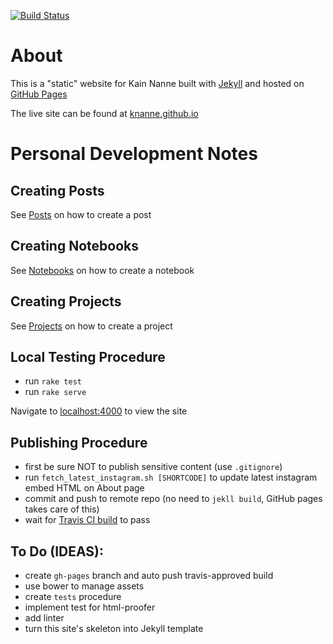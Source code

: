 [![Build Status](https://travis-ci.org/knanne/knanne.github.io.svg?branch=master)](https://travis-ci.org/knanne/knanne.github.io)  

# About

This is a "static" website for Kain Nanne built with [Jekyll](https://jekyllrb.com/) and hosted on [GitHub Pages](https://pages.github.com/)  

The live site can be found at [knanne.github.io](https://knanne.github.io)  

# Personal Development Notes

## Creating Posts

See [Posts](https://github.com/knanne/knanne.github.io/tree/master/posts) on how to create a post  

## Creating Notebooks

See [Notebooks](https://github.com/knanne/knanne.github.io/tree/master/notebooks) on how to create a notebook  

## Creating Projects

See [Projects](https://github.com/knanne/knanne.github.io/tree/master/projects) on how to create a project

## Local Testing Procedure

  - run `rake test`  
  - run `rake serve`  

Navigate to [localhost:4000](http://127.0.0.1:4000/) to view the site  

## Publishing Procedure

  - first be sure NOT to publish sensitive content (use `.gitignore`)  
  - run `fetch_latest_instagram.sh [SHORTCODE]` to update latest instagram embed HTML on About page
  - commit and push to remote repo (no need to `jekll build`, GitHub pages takes care of this)  
  - wait for [Travis CI build](https://travis-ci.org/knanne/knanne.github.io) to pass  

## To Do (IDEAS):

  - create `gh-pages` branch and auto push travis-approved build
  - use bower to manage assets
  - create `tests` procedure
  - implement test for html-proofer
  - add linter
  - turn this site's skeleton into Jekyll template
